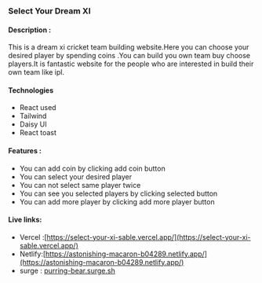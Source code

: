 ### Select Your Dream XI

#### Description :

This is a dream xi cricket team building website.Here you can choose your desired player by spending coins .You can build you own team buy choose players.It is fantastic website for the people who are interested in build their own team like ipl.

#### Technologies

- React used
- Tailwind
- Daisy UI
- React toast

#### Features :

- You can add coin by clicking add coin button
- You can select your desired player
- You can not select same player twice
- You can see you selected players by clicking selected button
- You can add more player by clicking add more player button

#### Live links:

- Vercel :[https://select-your-xi-sable.vercel.app/](https://select-your-xi-sable.vercel.app/)
- Netlify:[https://astonishing-macaron-b04289.netlify.app/](https://astonishing-macaron-b04289.netlify.app/)
- surge : [purring-bear.surge.sh](purring-bear.surge.sh)
